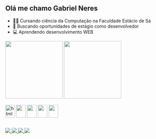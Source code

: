 ## Olá me chamo Gabriel Neres</span> 
- 👨‍🎓 Cursando ciência da Computação na Faculdade Estácio de Sá
- 💼 Buscando oportunidades de estágio como desenvolvedor
- 💻 Aprendendo desenvolvimento WEB
<div>
    <a href="https://github.com/Gabriel-Neres/gabriel-neres">
        <img height="180em" src="https://github-readme-stats.vercel.app/api?username=gabriel-neres&show_icons=true&theme=calm"></a>
        <img height="180em" src="https://github-readme-stats.vercel.app/api/top-langs/?username=gabriel-neres&layout=compact&theme=calm">
</div>
<div style="display:inline-block;"><br>
  <img height="40px" width="30px" alt="html5" src="https://cdn.jsdelivr.net/gh/devicons/devicon/icons/html5/html5-original.svg"/>
  <img height="40px" width="30px"src="https://cdn.jsdelivr.net/gh/devicons/devicon/icons/css3/css3-original.svg" />
  <img height="40px" width="30px"src="https://cdn.jsdelivr.net/gh/devicons/devicon/icons/javascript/javascript-original.svg" />
  <img height="40px" width="30px"src="https://cdn.jsdelivr.net/gh/devicons/devicon/icons/python/python-original.svg" />
  <img height="40px" width="30px"src="https://cdn.jsdelivr.net/gh/devicons/devicon/icons/cplusplus/cplusplus-original.svg" />
</div>

##

<div style="display:inline-block;">
  <a href="https://api.whatsapp.com/send?1=pt_BR&phone=5521997144687" target="_blank"><img src="https://img.shields.io/badge/WhatsApp-25D366?style=for-the-badge&logo=whatsapp&logoColor=white"</a>
  <a href="mailto:gbneres2016@gmail.com" target="_blank"><img src="https://img.shields.io/badge/Gmail-D14836?style=for-the-badge&logo=gmail&logoColor=white"</a>
  <a href="https://github.com/Gabriel-Neres" target="_blank"><img src="https://img.shields.io/badge/GitHub-100000?style=for-the-badge&logo=github&logoColor=white"</a>
  <a href="https://www.linkedin.com/in/gabrielneres2/" target="_blank"><img src="https://img.shields.io/badge/LinkedIn-0077B5?style=for-the-badge&logo=linkedin&logoColor=white"</a>
</div>
